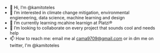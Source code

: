 - 👋 Hi, I’m @kamitoteles
- 👀 I’m interested in climate change mitigation, environmental engieneering, data science, machine learning and design
- 🌱 I’m currently learning mcahine learnign at Platzi®
- 💞️ I’m looking to collaborate on every project that sounds cool and needs help
- 📫 How to reach me: email me al cama9709@gmail.com or in dm me on twitter, I'm @kamitoteles

<!---
kamitoteles/kamitoteles is a ✨ special ✨ repository because its `README.md` (this file) appears on your GitHub profile.
You can click the Preview link to take a look at your changes.
--->
 
